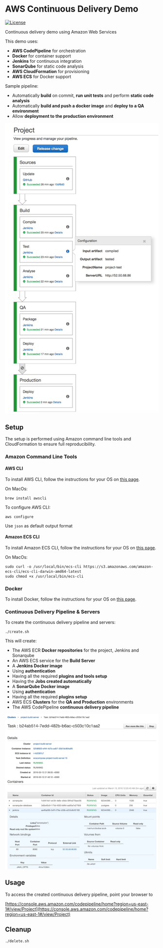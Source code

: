 # AWS Continuous Delivery Demo
[![License](https://img.shields.io/badge/license-Apache-blue.svg)](http://www.apache.org/licenses/LICENSE-2.0.html)

Continuous delivery demo using Amazon Web Services

This demo uses:
 - **AWS CodePipeline** for orchestration
 - **Docker** for container support
 - **Jenkins** for continuous integration
 - **SonarQube** for static code analysis
 - **AWS CloudFormation** for provisioning
 - **AWS ECS** for Docker support

Sample pipeline:
 - Automatically **build** on commit, **run unit tests** and perform **static code analysis**
 - Automatically **build and push a docker image** and **deploy to a QA environment**
 - Allow **deployment to the production environment**

![Continuous Delivery Pipeline](https://raw.githubusercontent.com/jumal/aws-continuous-delivery-demo/master/doc/pipeline.jpg)

## Setup

The setup is performed using Amazon command line tools and CloudFormation to ensure full reproducibility.

### Amazon Command Line Tools

#### AWS CLI

To install AWS CLI, follow the instructions for your OS on [this page](http://aws.amazon.com/cli).

On MacOs:
```
brew install awscli
```
To configure AWS CLI:
```
aws configure
```
Use `json` as default output format

#### Amazon ECS CLI

To install Amazon ECS CLI, follow the instructions for your OS on [this page](http://docs.aws.amazon.com/AmazonECS/latest/developerguide/ECS_CLI_installation.html).

On MacOs:
```
sudo curl -o /usr/local/bin/ecs-cli https://s3.amazonaws.com/amazon-ecs-cli/ecs-cli-darwin-amd64-latest
sudo chmod +x /usr/local/bin/ecs-cli
```
### Docker
To install Docker, follow the instructions for your OS on [this page](https://docs.docker.com/engine/installation).

### Continuous Delivery Pipeline & Servers
To create the continuous delivery pipeline and servers:
```
./create.sh
```
This will create:
 - The AWS ECR **Docker repositories** for the project, Jenkins and Sonarqube
 - An AWS ECS service for the **Build Server**
 - A **Jenkins Docker image**
  - Using **authentication**
  - Having all the required **plugins and tools setup**
  - Having the **Jobs created automatically** 
 - A **SonarQube Docker image**
  - Using **authentication**
  - Having all the required **plugins setup**
 - AWS ECS **Clusters** for the **QA and Production** environments
 - The AWS CodePipeline **continuous delivery pipeline**

![AWS ECS](https://raw.githubusercontent.com/jumal/aws-continuous-delivery-demo/master/doc/ecs.jpg)

## Usage

To access the created continuous delivery pipeline, point your browser to 

[https://console.aws.amazon.com/codepipeline/home?region=us-east-1#/view/Project](https://console.aws.amazon.com/codepipeline/home?region=us-east-1#/view/Project)

## Cleanup
```
./delete.sh
```
